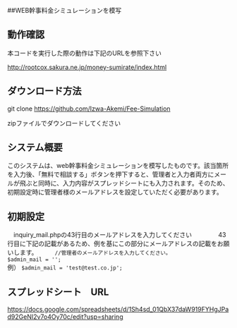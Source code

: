 ##WEB幹事料金シミュレーションを模写
## 動作確認
本コードを実行した際の動作は下記のURLを参照下さい

http://rootcox.sakura.ne.jp/money-sumirate/index.html

## ダウンロード方法

git clone https://github.com/Izwa-Akemi/Fee-Simulation

zipファイルでダウンロードしてください
## システム概要
このシステムは、web幹事料金シミュレーションを模写したものです。該当箇所を入力後、「無料で相談する」ボタンを押下すると、管理者と入力者両方にメールが飛ぶと同時に、入力内容がスプレッドシートにも入力されます。そのため、初期設定時に管理者様のメールアドレスを設定していただく必要があります。　　
## 初期設定
　inquiry_mail.phpの43行目のメールアドレスを入力してください　　
　　43行目に下記の記載があるため、例を基にこの部分にメールアドレスの記載をお願いします。　　
　`//管理者のメールアドレスを入力してください。`  
   `$admin_mail = '';`  
   例） `$admin_mail = 'test@test.co.jp';`  


## スプレッドシート　URL
https://docs.google.com/spreadsheets/d/1Sh4sd_01QbX37daW919FYHgJPad92GeNI2v7o4Oy70c/edit?usp=sharing

